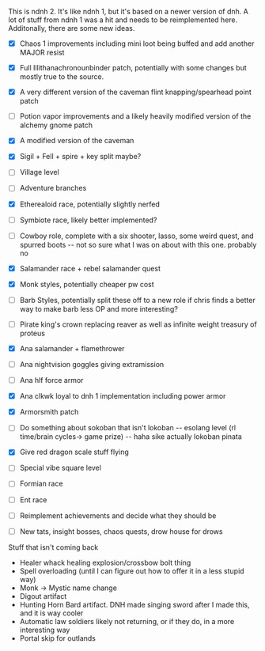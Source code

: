 This is ndnh 2. It's like ndnh 1, but it's based on a newer version of dnh. A lot of stuff from ndnh 1 was a hit and needs to be reimplemented here.
Additonally, there are some new ideas.
- [x] Chaos 1 improvements including mini loot being buffed and add another MAJOR resist
- [x] Full Illithanachronounbinder patch, potentially with some changes but mostly true to the source.
- [x] A very different version of the caveman flint knapping/spearhead point patch
- [ ] Potion vapor improvements and a likely heavily modified version of the alchemy gnome patch
- [x] A modified version of the caveman 
- [x] Sigil + Fell + spire + key split maybe?
- [ ] Village level
- [ ] Adventure branches
- [x] Etherealoid race, potentially slightly nerfed
- [ ] Symbiote race, likely better implemented?
- [ ] Cowboy role, complete with a six shooter, lasso, some weird quest, and spurred boots -- not so sure what I was on about with this one. probably no
- [x] Salamander race + rebel salamander quest
- [x] Monk styles, potentially cheaper pw cost
- [ ] Barb Styles, potentially split these off to a new role if chris finds a better way to make barb less OP and more interesting?
- [ ] Pirate king's crown replacing reaver as well as infinite weight treasury of proteus
- [x] Ana salamander + flamethrower
- [ ] Ana nightvision goggles giving extramission
- [ ] Ana hlf force armor
- [x] Ana clkwk loyal to dnh 1 implementation including power armor
- [x] Armorsmith patch
- [ ] Do something about sokoban that isn't lokoban -- esolang level (rl time/brain cycles-> game prize) -- haha sike actually lokoban pinata
- [x] Give red dragon scale stuff flying 
- [ ] Special vibe square level
- [ ] Formian race
- [ ] Ent race
- [ ] Reimplement achievements and decide what they should be
- [ ] New tats, insight bosses, chaos quests, drow house for drows


Stuff that isn't coming back
- Healer whack healing explosion/crossbow bolt thing
- Spell overloading (until I can figure out how to offer it in a less stupid way)
- Monk -> Mystic name change
- Digout artifact
- Hunting Horn Bard artifact. DNH made singing sword after I made this, and it is way cooler
- Automatic law soldiers likely not returning, or if they do, in a more interesting way
- Portal skip for outlands


